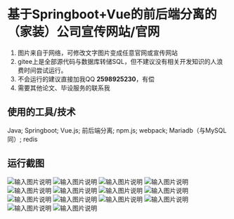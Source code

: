 # 基于Springboot+Vue的前后端分离的（家装）公司宣传网站/官网
1. 图片来自于网络，可修改文字图片变成任意官网或宣传网站
2. gitee上是全部源代码与数据库转储SQL，但不建议没有相关开发知识的人浪费时间尝试运行。
3. 不会运行的建议直接加我QQ **2598925230**，有偿
4. 需要其他论文、毕设服务的联系我

## 使用的工具/技术
Java; Springboot; Vue.js; 前后端分离; npm.js; webpack; Mariadb（与MySQL同）; redis

## 运行截图
![输入图片说明](pictures/1.png)
![输入图片说明](pictures/2.png)
![输入图片说明](pictures/3.png)
![输入图片说明](pictures/4.png)
![输入图片说明](pictures/5.png)
![输入图片说明](pictures/6.png)
![输入图片说明](pictures/7.png)
![输入图片说明](pictures/8.png)
![输入图片说明](pictures/9.png)
![输入图片说明](pictures/10.png)
![输入图片说明](pictures/11.png)
![输入图片说明](pictures/12.png)
![输入图片说明](pictures/14.png)
![输入图片说明](pictures/15.png)


